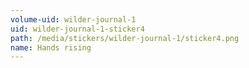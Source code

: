 ```yaml
---
volume-uid: wilder-journal-1
uid: wilder-journal-1-sticker4
path: /media/stickers/wilder-journal-1/sticker4.png
name: Hands rising
---
```

